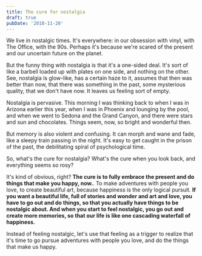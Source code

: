 ```yaml
---
title: The cure for nostalgia
draft: true
pubDate: '2018-11-20'
---
```


We live in nostalgic times. It's everywhere: in our obsession with vinyl, with The Office, with the 90s. Perhaps it's because we're scared of the present and our uncertain future on the planet.

But the funny thing with nostalgia is that it's a one-sided deal. It's sort of like a barbell loaded up with plates on one side, and nothing on the other. See, nostalgia is glow-like, has a certain haze to it, assumes that then was better than now, that there was something in the past, some mysterious quality, that we don't have now. It leaves us feeling sort of empty.

Nostalgia is pervasive. This morning I was thinking back to when I was in Arizona earlier this year, when I was in Phoenix and lounging by the pool, and when we went to Sedona and the Grand Canyon, and there were stars and sun and chocolates. Things seem, now, so bright and wonderful then.

But memory is also violent and confusing. It can morph and wane and fade, like a sleepy train passing in the night. It's easy to get caught in the prison of the past, the debilitating spiral of psychological time.

So, what's the cure for nostalgia? What's the cure when you look back, and everything seems so rosy?

It's kind of obvious, right? **The cure is to fully embrace the present and do things that make you happy, now.**. To make adventures with people you love, to create beautiful art, because happiness is the only logical pursuit. **If you want a beautiful life, full of stories and wonder and art and love, you have to go out and do things, so that you actually have things to be nostalgic about. And when you start to feel nostalgic, you go out and create more memories, so that our life is like one cascading waterfall of happiness.**

Instead of feeling nostalgic, let's use that feeling as a trigger to realize that it's time to go pursue adventures with people you love, and do the things that make us happy.
